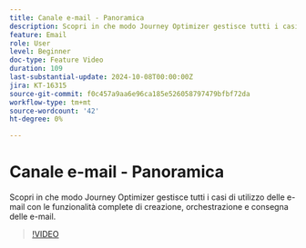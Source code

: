 ```yaml
---
title: Canale e-mail - Panoramica
description: Scopri in che modo Journey Optimizer gestisce tutti i casi di utilizzo delle e-mail con le funzionalità complete di creazione, orchestrazione e consegna delle e-mail.
feature: Email
role: User
level: Beginner
doc-type: Feature Video
duration: 109
last-substantial-update: 2024-10-08T00:00:00Z
jira: KT-16315
source-git-commit: f0c457a9aa6e96ca185e526058797479bfbf72da
workflow-type: tm+mt
source-wordcount: '42'
ht-degree: 0%

---
```



# Canale e-mail - Panoramica

Scopri in che modo Journey Optimizer gestisce tutti i casi di utilizzo delle e-mail con le funzionalità complete di creazione, orchestrazione e consegna delle e-mail.

>[!VIDEO](https://video.tv.adobe.com/v/3432675/?learn=on)
